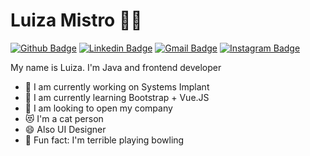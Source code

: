 # Luiza Mistro 👩‍💻


[![Github Badge](https://img.shields.io/badge/-Github-000?style=flat-square&logo=Github&logoColor=white&link=https://github.com/lucasgdb)](https://github.com/LuMistro)
[![Linkedin Badge](https://img.shields.io/badge/-LinkedIn-blue?style=flat-square&logo=Linkedin&logoColor=white&link=https://www.linkedin.com/in/rebeccamanzi/)](https://www.linkedin.com/in/rebeccamanzi/)
[![Gmail Badge](https://img.shields.io/badge/-Gmail-c14438?style=flat-square&logo=Gmail&logoColor=white&link=mailto:rebeccamanzi@gmail.com)](mailto:luiza.wmistro@gmail.com)
[![Instagram Badge](https://img.shields.io/badge/-Instagram-C13584?style=flat-square&labelColor=C13584&logo=instagram&logoColor=white&link=https://www.instagram.com/codepwr/)](https://www.instagram.com/luizamaria_s2/)

My name is Luiza. I'm Java and frontend developer

 - 🔭 I am currently working on Systems Implant
 - 🌱 I am currently learning Bootstrap + Vue.JS
 - 👯 I am looking to open my company
 - :heart_eyes_cat: I'm a cat person
 - 😄 Also UI Designer
 - :bowling: Fun fact: I'm terrible playing bowling



